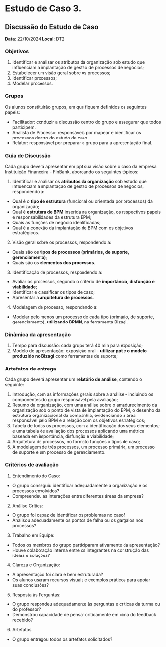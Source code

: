 # Estudo de Caso 3.

## Discussão do Estudo de Caso

**Data**: 22/10/2024
**Local**: DT2

### Objetivos

1. Identificar e analisar os atributos da organização sob estudo que influenciam a implantação de gestão de processos de negócios;
2. Estabelecer um visão geral sobre os processos;
3. Identificar processos;
4. Modelar processos.

### Grupos

Os alunos constituirão grupos, em que fiquem definidos os seguintes papeis:
  - Facilitador: conduzir a discussão dentro do grupo e assegurar que todos participem.
  - Analista de Processo: responsáveis por mapear e identificar os processos dentro do estudo de caso.
  - Relator: responsável por preparar o grupo para a apresentação final.

### Guia de Discussão

Cada grupo deverá apresentar em ppt sua visão sobre o caso da empresa Instituição Financeira - FinBank, abordando os seguintes tópicos:

1. Identificar e analisar os **atributos da organização** sob estudo que influenciam a implantação de gestão de processos de negócios, respondendo a:
  - Qual é o **tipo de estrutura** (funcional ou orientada por processos) da organização;
  - Qual é **estrutura de BPM** inserida na organização, os respectivos papeis e responsabilidades da estrutura BPM; 
  - Quais as funções de negócio identificadas;
  - Qual é a conexão da implantação de BPM com os objetivos estratégicos.
2. Visão geral sobre os processos, respondendo a:
  - Quais são os **tipos de processos (primários, de suporte, gerenciamento)**;
  - Quais são os **elementos dos processos**.
3. Identificação de processos, respondendo a:
  - Avaliar os processos, segundo o critério de **importância, disfunção e viabilidade**;
  - Identificar e classificar os tipos de caso;
  - Apresentar a **arquitetura de processos**.
4. Modelagem de processo, respondendo a:
  - Modelar pelo menos um processo de cada tipo (primário, de suporte, gerenciamento), **utilizando BPMN**, na ferramenta Bizagi.

### Dinâmica da apresentação

1. Tempo para discussão: cada grupo terá 40 min para exposição;
2. Modelo de apresentação: exposição oral - **utilizar ppt e o modelo produzido no Bizagi** como ferramentas de suporte;

### Artefatos de entrega

Cada grupo deverá apresentar um **relatório de análise**, contendo o seguinte:
1. Introdução, com as informações gerais sobre a análise - incluindo os componentes do grupo responsável pela avaliação;
2. Resumo da organização, com uma análise sobre o amadurecimento da organização sob o ponto de vista de implantação do BPM, o desenho da estrutura organizacional da companhia, evidenciando a área responsável pelo BPM e a relação com os objetivos estratégicos;
3. Tabela de todos os processos, com a identificação dos seus elementos; e uma tabela de avaliação dos processos aplicando uma métrica baseada em importância, disfunção e viabilidade;
4. Arquitetura de processos, no formato funções x tipos de caso;
5. A modelagem de três processos, um processo primário, um processo de suporte e um processo de gerenciamento.


### Critérios de avaliação

1. Entendimento do Caso:

- O grupo conseguiu identificar adequadamente a organização e os processos envolvidos?
- Compreendeu as interações entre diferentes áreas da empresa?

2. Análise Crítica:

- O grupo foi capaz de identificar os problemas no caso?
- Analisou adequadamente os pontos de falha ou os gargalos nos processos?

3. Trabalho em Equipe:

- Todos os membros do grupo participaram ativamente da apresentação?
- Houve colaboração interna entre os integrantes na construção das ideias e soluções?

4. Clareza e Organização:

- A apresentação foi clara e bem estruturada?
- Os alunos usaram recursos visuais e exemplos práticos para apoiar suas conclusões?

5. Resposta às Perguntas:

- O grupo respondeu adequadamente às perguntas e críticas da turma ou do professor?
- Demonstrou capacidade de pensar criticamente em cima do feedback recebido?

6. Artefatos

- O grupo entregou todos os artefatos solicitados?


